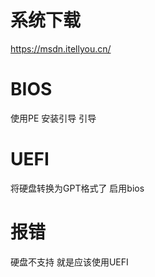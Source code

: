 

# 系统下载
https://msdn.itellyou.cn/


# BIOS


使用PE
安装引导
引导




# UEFI

将硬盘转换为GPT格式了
启用bios

# 报错

硬盘不支持 就是应该使用UEFI

